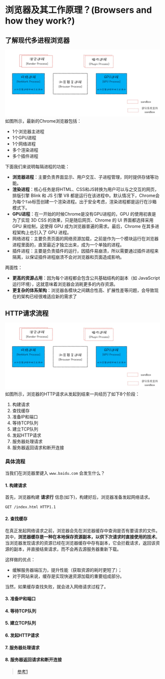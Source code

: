 #  浏览器及其工作原理？(Browsers and how they work?)

## 了解现代多进程浏览器

![](z_img/多进程浏览器架构.png)
如图所示，最新的Chrome浏览器包括：
- 1个浏览器主进程
- 1个GPU进程
- 1个网络进程
- 多个渲染进程
- 多个插件进程

下面我们来说明每隔进程的功能：
- **浏览器进程**：主要负责界面显示、用户交互、子进程管理，同时提供存储等功能。
- **渲染进程**：核心任务是将HTML、CSS和JS转换为用户可以与之交互的网页，排版引擎 Blink 和 JS 引擎 V8 都是运行在该进程中。默认情况下，Chrome会为每个`Tab`标签创建一个渲染进程。出于安全考虑，渲染进程都是运行在沙箱模式下。
- **GPU进程**：在一开始的时候Chrome是没有GPU进程的，GPU 的使用初衷是为了实现 3D CSS 的效果，只是随后网页、Chrome 的 UI 界面都选择采用 GPU 来绘制，这使得 GPU 成为浏览器普遍的需求。最后，Chrome 在其多进程架构上也引入了 GPU 进程。
- 网络进程：主要负责页面的网络资源加载，之前是作为一个模块运行在浏览器进程里面的，直至最近才独立出来，成为一个单独的进程。
- 插件进程：主要是负责插件的运行，因插件易崩溃，所以需要通过插件进程来隔离，以保证插件进程崩溃不会对浏览器和页面造成影响。

两面性：

- **更高的资源占用**：因为每个进程都会包含公共基础结构的副本（如 JavaScript 运行环境），这就意味着浏览器会消耗更多的内存资源。
- **更复杂的体系架构**：浏览器各模块之间耦合性高、扩展性差等问题，会导致现在的架构已经很难适应新的需求了

## HTTP请求流程

![](z_img/多进程浏览器架构.png)
如图所示，浏览器的HTTP请求从发起到结束一共经历了如下8个阶段：
1. 构建请求
2. 查找缓存
3. 准备IP和端口
4. 等待TCP队列
5. 建立TCP队列
6. 发起HTTP请求
7. 服务器处理请求
8. 服务器返回请求和断开连接

### 具体流程
当我们在浏览器里键入 `www.baidu.com` 会发生什么？

#### 1. 构建请求
首先，浏览器构建 **请求行** 信息(如下)，构建好后，浏览器准备发起网络请求。
```
GET /index.html HTTP1.1
```

#### 2. 查找缓存
在真正发起网络请求之前，浏览器会先在浏览器缓存中查询是否有要请求的文件。其中，**浏览器缓存是一种在本地保存资源副本，以供下次请求时直接使用的技术**。  
当浏览器发现请求的资源已经在浏览器缓存中存有副本，它会拦截请求，返回该资源的副本，并直接结束请求，而不会再去源服务器重新下载。
<!-- () -->

这样做的优点：
- 缓解服务器端压力，提升性能（获取资源的耗时更短了）；
- 对于网站来说，缓存是实现快速资源加载的重要组成部分。

当然，如果缓存查找失败，就会进入网络请求过程了。


#### 3. 准备IP和端口

#### 4. 等待TCP队列

#### 5. 建立TCP队列

#### 6. 发起HTTP请求

#### 7. 服务器处理请求

#### 8. 服务器返回请求和断开连接


 > [参考1](https://juejin.im/post/5f007d32f265da22b64936bf?utm_source=gold_browser_extension)